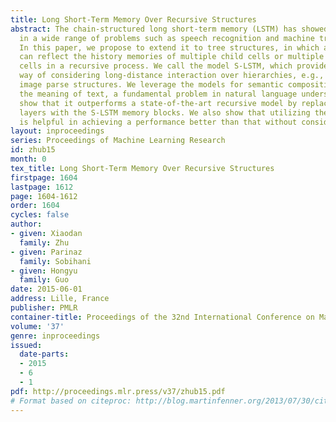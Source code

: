```yaml
---
title: Long Short-Term Memory Over Recursive Structures
abstract: The chain-structured long short-term memory (LSTM) has showed to be effective
  in a wide range of problems such as speech recognition and machine translation.
  In this paper, we propose to extend it to tree structures, in which a memory cell
  can reflect the history memories of multiple child cells or multiple descendant
  cells in a recursive process. We call the model S-LSTM, which provides a principled
  way of considering long-distance interaction over hierarchies, e.g., language or
  image parse structures. We leverage the models for semantic composition to understand
  the meaning of text, a fundamental problem in natural language understanding, and
  show that it outperforms a state-of-the-art recursive model by replacing its composition
  layers with the S-LSTM memory blocks. We also show that utilizing the given structures
  is helpful in achieving a performance better than that without considering the structures.
layout: inproceedings
series: Proceedings of Machine Learning Research
id: zhub15
month: 0
tex_title: Long Short-Term Memory Over Recursive Structures
firstpage: 1604
lastpage: 1612
page: 1604-1612
order: 1604
cycles: false
author:
- given: Xiaodan
  family: Zhu
- given: Parinaz
  family: Sobihani
- given: Hongyu
  family: Guo
date: 2015-06-01
address: Lille, France
publisher: PMLR
container-title: Proceedings of the 32nd International Conference on Machine Learning
volume: '37'
genre: inproceedings
issued:
  date-parts:
  - 2015
  - 6
  - 1
pdf: http://proceedings.mlr.press/v37/zhub15.pdf
# Format based on citeproc: http://blog.martinfenner.org/2013/07/30/citeproc-yaml-for-bibliographies/
---
```

